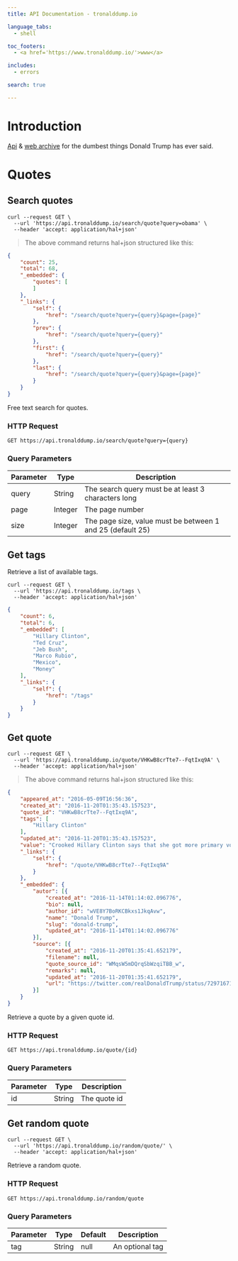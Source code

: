 ```yaml
---
title: API Documentation - tronalddump.io

language_tabs:
  - shell

toc_footers:
  - <a href='https://www.tronalddump.io/'>www</a>

includes:
  - errors

search: true

---
```


# Introduction

[Api](https://api.tronalddump.io) & [web archive](https://www.tronalddump.io) for the dumbest things Donald Trump has ever said.

# Quotes

## Search quotes

```shell
curl --request GET \
  --url 'https://api.tronalddump.io/search/quote?query=obama' \
  --header 'accept: application/hal+json'
```

> The above command returns hal+json structured like this:

```json
{
	"count": 25,
	"total": 68,
	"_embedded": {
		"quotes": [
		]
	},
	"_links": {
		"self": {
			"href": "/search/quote?query={query}&page={page}"
		},
		"prev": {
			"href": "/search/quote?query={query}"
		},
		"first": {
			"href": "/search/quote?query={query}"
		},
		"last": {
			"href": "/search/quote?query={query}&page={page}"
		}
	}
}
```


Free text search for quotes.

### HTTP Request

`GET https://api.tronalddump.io/search/quote?query={query}`

### Query Parameters

Parameter | Type | Description
--------- | ------- | -----------
query | String | The search query must be at least 3 characters long
page | Integer | The page number
size | Integer | The page size, value must be between 1 and 25 (default 25)

## Get tags

Retrieve a list of available tags.

```shell
curl --request GET \
  --url 'https://api.tronalddump.io/tags \
  --header 'accept: application/hal+json'
```

```json
{
	"count": 6,
	"total": 6,
	"_embedded": [
		"Hillary Clinton",
		"Ted Cruz",
		"Jeb Bush",
		"Marco Rubio",
		"Mexico",
		"Money"
	],
	"_links": {
		"self": {
			"href": "/tags"
		}
	}
}
```

## Get quote

```shell
curl --request GET \
  --url 'https://api.tronalddump.io/quote/VHKwB8crTte7--FqtIxq9A' \
  --header 'accept: application/hal+json'
```
> The above command returns hal+json structured like this:

```json
{
    "appeared_at": "2016-05-09T16:56:36",
    "created_at": "2016-11-20T01:35:43.157523",
    "quote_id": "VHKwB8crTte7--FqtIxq9A",
    "tags": [
        "Hillary Clinton"
    ],
    "updated_at": "2016-11-20T01:35:43.157523",
    "value": "Crooked Hillary Clinton says that she got more primary votes than Donald Trump. But I had 17 people to beat—she had one!",
    "_links": {
        "self": {
            "href": "/quote/VHKwB8crTte7--FqtIxq9A"
        }
    },
    "_embedded": {
        "autor": [{
            "created_at": "2016-11-14T01:14:02.096776",
            "bio": null,
            "author_id": "wVE8Y7BoRKCBkxs1JkqAvw",
            "name": "Donald Trump",
            "slug": "donald-trump",
            "updated_at": "2016-11-14T01:14:02.096776"
        }],
        "source": [{
            "created_at": "2016-11-20T01:35:41.652179",
            "filename": null,
            "quote_source_id": "WMqsW5mDQrqSbWzqiTBB_w",
            "remarks": null,
            "updated_at": "2016-11-20T01:35:41.652179",
            "url": "https://twitter.com/realDonaldTrump/status/729716712124362754"
        }]
    }
}
```

Retrieve a quote by a given quote id.

### HTTP Request

`GET https://api.tronalddump.io/quote/{id}`

### Query Parameters

Parameter | Type | Description
--------- | ------- | -----------
id | String | The quote id

## Get random quote

```shell
curl --request GET \
  --url 'https://api.tronalddump.io/random/quote/' \
  --header 'accept: application/hal+json'
```

Retrieve a random quote.

### HTTP Request

`GET https://api.tronalddump.io/random/quote`

### Query Parameters

Parameter | Type | Default | Description
--------- | ---- | ------- | -----------
tag | String | null | An optional tag
